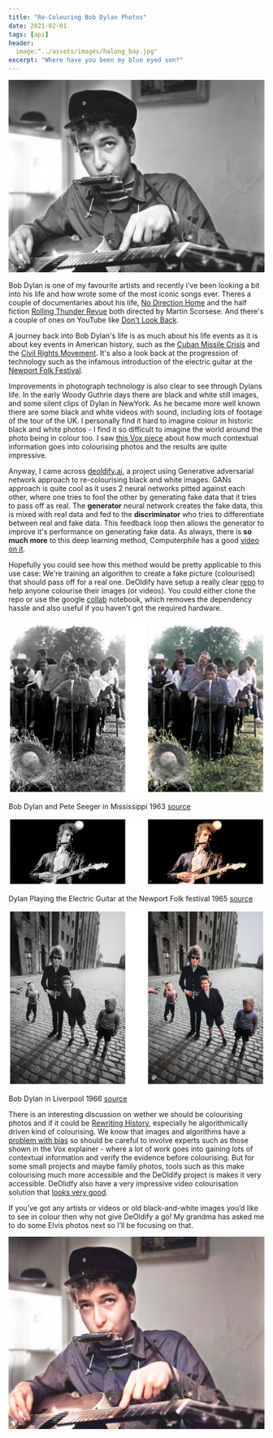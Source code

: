 ```yaml
---
title: "Re-Colouring Bob Dylan Photos"
date: 2021-02-01
tags: [api]
header:
  image:"../assets/images/halong_bay.jpg"
excerpt: "Where have you been my blue eyed son?"
---
```


![bobdylan_cover_comp_orig](../assets/images/bobdylan/bobdylan_cover_comp_orig.jpg)

Bob Dylan is one of my favourite artists and recently i've been looking a bit into his life and how wrote some of the most iconic songs ever. Theres a couple of documentaries about his life, [No Direction Home](https://en.wikipedia.org/wiki/No_Direction_Home) and the half fiction [Rolling Thunder Revue](https://en.wikipedia.org/wiki/Rolling_Thunder_Revue:_A_Bob_Dylan_Story_by_Martin_Scorsese) both directed by Martin Scorsese. And there's a couple of ones on YouTube like [Don't Look Back](https://www.youtube.com/watch?v=-94ydQGO1AA).

A journey back into Bob Dylan's life is as much about his life events as it is about key events in American history, such as the [Cuban Missile Crisis](https://en.wikipedia.org/wiki/A_Hard_Rain%27s_a-Gonna_Fall) and the [Civil Rights Movement](https://en.wikipedia.org/wiki/Only_a_Pawn_in_Their_Game). It's also a look back at the progression of technology such as the infamous introduction of the electric guitar at the [Newport Folk Festival](https://youtu.be/6x608XzG9Hw).

Improvements in photograph technology is also clear to see through Dylans life. In the early Woody Guthrie days there are black and white still images, and some silent clips of Dylan in NewYork. As he became more well known there are some black and white videos with sound, including lots of footage of the tour of the UK.   I personally find it hard to imagine colour in historic black and white photos - I find it so difficult to imagine the world around the photo being in colour too. I saw [this Vox piece](https://www.youtube.com/watch?v=vubuBrcAwtY) about how much contextual information goes into colourising photos and the results are quite impressive.

Anyway, I came across [deoldify.ai](https://deoldify.ai), a project using Generative adversarial network approach to re-colourising black and white images. GANs approach is quite cool as it uses 2 neural networks pitted against each other, where one tries to fool the other by generating fake data that it tries to pass off as real. The **generator** neural network creates the fake data, this is mixed with real data and fed to the **discriminator** who tries to differentiate between real and fake data. This feedback loop then allows the generator to improve it's performance on generating fake data. As always, there is **so much more** to this deep learning method, Computerphile has a good [video on it](https://youtu.be/Sw9r8CL98N0). 

Hopefully you could see how this method would be pretty applicable to this use case: We're training an algorithm to create a fake picture (colourised) that should pass off for a real one. DeOldify have setup a really clear [repo](https://github.com/jantic/DeOldify#about-deoldify) to help anyone colourise their images (or videos). You could either clone the repo or use the google [collab](https://colab.research.google.com/github/jantic/DeOldify/blob/master/ImageColorizerColab.ipynb) notebook, which removes the dependency hassle and also useful if you haven't got the required hardware.

![bobdylan_mississippi](../assets/images/bobdylan/bobdylan_mississippi.png)

Bob Dylan and Pete Seeger in Mississippi 1963 [source](https://i.pinimg.com/originals/97/b8/bc/97b8bc918ef4c32ccbc9eb3e57d9a3f1.jpg)

![bobdylan_infam_compare](../assets/images/bobdylan/bobdylan_infam_compare.png)

Dylan Playing the Electric Guitar at the Newport Folk festival 1965 [source](https://media.npr.org/assets/img/2015/07/21/26_dge_wide-0de020d2a762b70974171405e89afc977be9522a.jpg?s=1400)

![bobdylan_liverpool](../assets/images/bobdylan/bobdylan_liverpool.png)

Bob Dylan in Liverpool 1966 [source](https://www.morrisonhotelgallery.com/photographs/bIjAIO/Bob-Dylan-Liverpool-England-1966)

There is an interesting discussion on wether we should be colourising photos and if it could be [Rewriting History](https://paleofuture.gizmodo.com/are-colorized-photos-rewriting-history-1579276696), especially he algorithmically driven kind of colourising. We know that images and algorithms have a [problem with bias](https://www.bbc.com/news/technology-54234822) so should be careful to involve experts such as those shown in the Vox explainer - where a lot of work goes into gaining lots of contextual information and verify the evidence before colourising. But for some small projects and maybe family photos, tools such as this make colourising much more accessible and the DeOldify project is makes it very accessible. DeOlidfy also have a very impressive video colourisation solution that [looks very good](https://youtu.be/o8dzxh7Ybqw). 

If you’ve got any artists or videos or old black-and-white images you’d like to see in colour then why not give DeOldify a go!  My grandma has asked me to do some Elvis photos next so I’ll be focusing on that.

![bobdylan_cover_comp](../assets/images/bobdylan/bobdylan_cover.png)